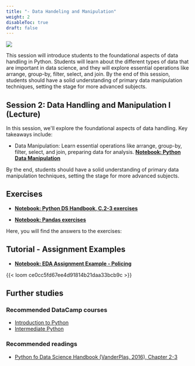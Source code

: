 ```yaml
---
title: "- Data Handeling and Manipulation"
weight: 2
disableToc: true
draft: false
---
```


![](https://raw.githubusercontent.com/aaubs/ds-master/main/media/hearder_goldie_space_2.png)

This session will introduce students to the foundational aspects of data handling in Python. Students will learn about the different types of data that are important in data science, and they will explore essential operations like arrange, group-by, filter, select, and join. By the end of this session, students should have a solid understanding of primary data manipulation techniques, setting the stage for more advanced subjects.

## Session 2: Data Handling and Manipulation I (Lecture)

In this session, we'll explore the foundational aspects of data handling. Key takeaways include:

* Data Manipulation: Learn essential operations like arrange, group-by, filter, select, and join, preparing data for analysis.
**[Notebook: Python Data Manipulation](https://colab.research.google.com/github/aaubs/ds-master/blob/main/courses/ds4b-m1-1-intro/notebooks/s1-manipilation.ipynb)**

By the end, students should have a solid understanding of primary data manipulation techniques, setting the stage for more advanced subjects.

## Exercises


* **[Notebook: Python DS Handbook, C.2-3 exercises](https://colab.research.google.com/github/aaubs/ds-master/blob/main/courses/ds4b-m1-1-intro/notebooks/s1-dshb-ex.ipynb)**

* **[Notebook: Pandas exercises](https://colab.research.google.com/github/aaubs/ds-master/blob/main/notebooks/M1-pandas-exercises.ipynb)**

Here, you will find the answers to the exercises:

<!-- * **[Notebook: Python DS Handbook, C.2-3 exercises and solutions](https://colab.research.google.com/github/aaubs/ds-master/blob/main/notebooks/M1-solutions-chapters-2-3.ipynb)**

* **[Notebook: Pandas exercises and solutions](https://colab.research.google.com/github/aaubs/ds-master/blob/main/notebooks/M1-pandas-exercises-solutions.ipynb)** -->


## Tutorial - Assignment Examples

* **[Notebook: EDA Assignment Example - Policing](https://colab.research.google.com/github/aaubs/ds-master/blob/main/notebooks/M1-Policing_EDA_rev23.ipynb)**

{{< loom ce0cc5fd67ee4d91814b21daa33bcb9c >}}

<!-- * **[Notebook: EDA Assignment Example - Attrition](https://colab.research.google.com/github/aaubs/ds-master/blob/main/notebooks/M1-HR-aatrition-eda-exercise.ipynb)** -->


<!---
* [Python DS Handbook, C.2-3 answers](https://colab.research.google.com/github/aaubs/ds-master/blob/main/courses/ds4b-m1-1-intro/notebooks/s1-dshb-answers.ipynb)
--->

## Further studies

### Recommended DataCamp courses
* [Introduction to Python](https://app.datacamp.com/learn/courses/intro-to-python-for-data-science)
* [Intermediate Python](https://app.datacamp.com/learn/courses/intermediate-python)

### Recommended readings
* [Python fo Data Science Handbook (VanderPlas, 2016), Chapter 2-3](https://jakevdp.github.io/PythonDataScienceHandbook/)








